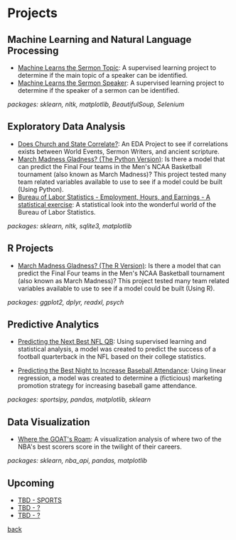 # Projects

## Machine Learning and Natural Language Processing
- [Machine Learns the Sermon Topic](https://github.com/ramsey-king/DSC-550-Data-Mining/blob/master/Term%20Project/):  A supervised learning project to determine if the main topic of a speaker can be identified.
- [Machine Learns the Sermon Speaker](https://github.com/ramsey-king/DSC-680-Applied-Data-Science/blob/main/Project-1/):  A supervised learning project to determine if the speaker of a sermon can be identified.

_packages: sklearn, nltk, matplotlib, BeautifulSoup, Selenium_

## Exploratory Data Analysis
- [Does Church and State Correlate?](https://github.com/ramsey-king/DSC-540-Data-Preparation/blob/main/Final-Project/Term%20Project%20Milestone%205.ipynb): An EDA Project to see if correlations exists between World Events, Sermon Writers, and ancient scripture.
- [March Madness Gladness? (The Python Version)](https://github.com/ramsey-king/DSC-530-Data-Exploration/blob/main/Week-12/DSC530_Final_Project_King_Ramsey.py):  Is there a model that can predict the Final Four teams in the Men's NCAA Basketball tournament (also known as March Madness)?  This project tested many team related variables available to use to see if a model could be built (Using Python).
- [Bureau of Labor Statistics - Employment, Hours, and Earnings - A statistical exercise](https://github.com/ramsey-king/DSC-630-Predictive-Analytics/blob/master/Week-1/KingRamseyWeek1.ipynb): A statistical look into the wonderful world of the Bureau of Labor Statistics.

_packages:  sklearn, nltk, sqlite3, matplotlib_

## R Projects
- [March Madness Gladness? (The R Version)](https://github.com/ramsey-king/DSC-520-Statistics-for-Data-Science/blob/main/Final-Project/FinalProjectStep3.Rmd): Is there a model that can predict the Final Four teams in the Men's NCAA Basketball tournament (also known as March Madness)?  This project tested many team related variables available to use to see if a model could be built (Using R).

_packages: ggplot2, dplyr, readxl, psych_

## Predictive Analytics
- [Predicting the Next Best NFL QB](https://github.com/ramsey-king/DSC-630-Predictive-Analytics/blob/master/Final%20Project/): Using supervised learning and statistical analysis, a model was created to predict the success of a football quarterback in the NFL based on their college statistics.


- [Predicting the Best Night to Increase Baseball Attendance](https://github.com/ramsey-king/DSC-630-Predictive-Analytics/blob/master/Week-3/KingRamseyWeek3.ipynb):  Using linear regression, a model was created to determine a (ficticious) marketing promotion strategy for increasing baseball game attendance.

_packages:  sportsipy, pandas, matplotlib, sklearn_

## Data Visualization
- [Where the GOAT's Roam](https://github.com/ramsey-king/DSC-680-Applied-Data-Science/blob/main/Project-2/):  A visualization analysis of where two of the NBA's best scorers score in the twilight of their careers.

_packages:  sklearn, nba_api, pandas, matplotlib_

## Upcoming
- [TBD - SPORTS]()
- [TBD - ?]()
- [TBD - ?]()

[back](./)
